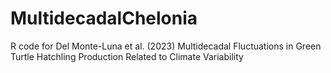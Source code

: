 # MultidecadalChelonia
R code for Del Monte-Luna et al. (2023) Multidecadal Fluctuations in Green Turtle Hatchling Production Related to Climate Variability
